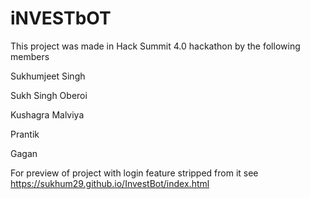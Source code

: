 # iNVESTbOT
 
This project was made in Hack Summit 4.0 hackathon by the following members

Sukhumjeet Singh

Sukh Singh Oberoi

Kushagra Malviya 

Prantik

Gagan


For preview of project with login feature stripped from it see https://sukhum29.github.io/InvestBot/index.html